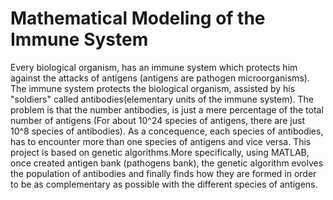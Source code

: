 # Mathematical Modeling of the Immune System
Every biological organism, has an immune system which protects him against the attacks of antigens (antigens are pathogen microorganisms). The immune system protects the biological organism, assisted by his "soldiers" called antibodies(elementary units of the immune system). The problem is that the number antibodies, is just a mere percentage of the total number of antigens (For about 10^24 species of antigens, there are just 10^8 species of antibodies). As a concequence, each species of antibodies, has to encounter more than one species of antigens and vice versa.  This project is based on genetic algorithms.More specifically, using MATLAB, once created antigen bank (pathogens bank), the genetic algorithm evolves the population of antibodies and finally finds how they are formed in order to be as complementary as possible with the different species of antigens.
